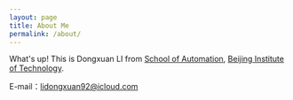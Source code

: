 ```yaml
---
layout: page
title: About Me
permalink: /about/
---
```


What's up! This is Dongxuan LI from [School of Automation](http://ac.bit.edu.cn/), [Beijing Institute of Technology](http://www.bit.edu.cn/).

E-mail：lidongxuan92@icloud.com
